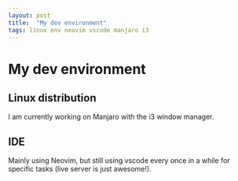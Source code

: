 ```yaml
---
layout: post
title:  "My dev environment"
tags: linux env neovim vscode manjaro i3
---
```


# My dev environment

## Linux distribution

I am currently working on Manjaro with the i3 window manager.

## IDE

Mainly using Neovim, but still using vscode every once in a while for specific
tasks (live server is just awesome!).
